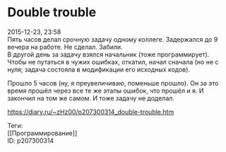Double trouble
===============

   
 2015-12-23, 23:58   
  Пять часов делал срочную задачу одному коллеге. Задержался до 9 вечера на работе. Не сделал. Забили.   
 В другой день за задачу взялся начальник (тоже программирует). Чтобы не путаться в чужих ошибках, откатил, начал сначала (но не с нуля; задача состояла в модификации его исходных кодов).   
   
 Прошло 5 часов (ну, я преувеличиваю, поменьше прошло). Он за это время прошёл через все те же этапы ошибок, что прошёл и я. И закончил на том же самом. И тоже задачу не доделал.   
    
 <https://diary.ru/~zHz00/p207300314_double-trouble.htm>   
   
 Теги:   
 [[Программирование]]   
 ID: p207300314